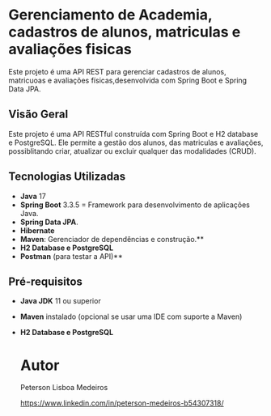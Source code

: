 # Gerenciamento de Academia, cadastros de alunos, matriculas e avaliações fisicas
Este projeto é uma API REST para gerenciar cadastros de alunos, matricuoas e avaliações físicas,desenvolvida com Spring Boot e Spring Data JPA.

## Visão Geral
Este projeto é uma API RESTful construída com Spring Boot e H2 database e PostgreSQL. Ele permite a gestão dos alunos, das matriculas e avaliações, possiblitando criar, atualizar ou excluir qualquer das modalidades (CRUD).

## Tecnologias Utilizadas

- **Java** 17
- **Spring Boot** 3.3.5 = Framework para desenvolvimento de aplicações Java.
- **Spring Data JPA**.
- **Hibernate**
- **Maven**: Gerenciador de dependências e construção.**
- **H2 Database e PostgreSQL**
- **Postman** (para testar a API)**
  
## Pré-requisitos

- **Java JDK** 11 ou superior
- **Maven** instalado (opcional se usar uma IDE com suporte a Maven)
- **H2 Database e PostgreSQL**

   # Autor
   Peterson Lisboa Medeiros

   https://www.linkedin.com/in/peterson-medeiros-b54307318/
